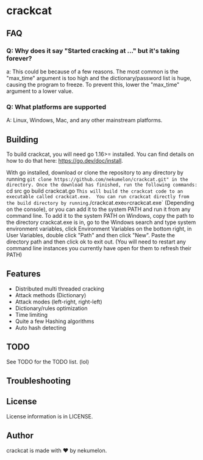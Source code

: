 # crackcat

## FAQ
### Q: Why does it say "Started cracking at ..." but it's taking forever?
a: This could be because of a few reasons. The most common is the "max_time" argument is too high and the dictionary/password list is huge, causing the program to freeze. To prevent this, lower the "max_time" argument to a lower value.

### Q: What platforms are supported
A: Linux, Windows, Mac, and any other mainstream platforms.

## Building
To build crackcat, you will need go 1.16>= installed. You can find details on how to do that here: https://go.dev/doc/install.

With go installed, download or clone the repository to any directory by running `git clone https://github.com/nekumelon/crackcat.git" in the directory.
Once the download has finished, run the following commands:
`
cd src
go build crackcat.go
`
This will build the crackcat code to an executable called crackcat.exe. 
You can run crackcat directly from the build directory by running `./crackcat.exe` or `crackcat.exe` (Depending on the console), or you can add it to the system PATH and run it from any command line. To add it to the system PATH on Windows, copy the path to the directory crackcat.exe is in, go to the Windows search and type system environment variables, click Environment Variables on the bottom right, in User Variables, double click "Path" and then click "New". Paste the directory path and then click ok to exit out. (You will need to restart any command line instances you currently have open for them to refresh their PATH)
## Features
* Distributed multi threaded cracking
* Attack methods (Dictionary)
* Attack modes (left-right, right-left)
* Dictionary/rules optimization
* Time limiting
* Quite a few Hashing algorithms
* Auto hash detecting

## TODO
See TODO for the TODO list. (lol)

## Troubleshooting

## License
License information is in LICENSE.

## Author
crackcat is made with ❤ by nekumelon.
